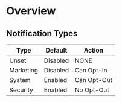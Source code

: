 # Overview

## Notification Types

| Type  | Default  | Action |
| ----- | -------- | -------------- |
| Unset | Disabled | NONE           |
| Marketing | Disabled | Can Opt-In |
| System    | Enabled  | Can Opt-Out|
| Security  | Enabled  | No Opt-Out |

